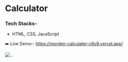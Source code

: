 # Calculator

### Tech Stacks-
- HTML, CSS, JavaScript
 
➡️ Live Demo:- https://morden-calculater-c6o9.vercel.app/
<br>

<img align="center" src="https://ayush-p28.github.io/my-portfolio/images/Calculator.webp" alt="...">

